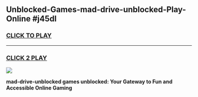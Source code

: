 
## Unblocked-Games-mad-drive-unblocked-Play-Online #j45dl
<h3>
<a href="https://news.freeplayer.one?title=mad-drive-unblocked&ref=3">CLICK TO PLAY</a></h3>
<hr>

<h3>
<a href="https://news.freeplayer.one?title=mad-drive-unblocked&ref=3">CLICK 2 PLAY</a>
  
</h3>

<a href="https://news.freeplayer.one?title=mad-drive-unblocked&ref=3"><img src="https://clearcache.store/games.png"></a>


**mad-drive-unblocked games unblocked: Your Gateway to Fun and Accessible Online Gaming**
